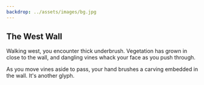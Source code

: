 ```yaml
---
backdrop: ../assets/images/bg.jpg
---
```


## The West Wall

Walking west, you encounter thick underbrush. Vegetation has grown in close to the wall, and dangling vines whack your face as you push through.

As you move vines aside to pass, your hand brushes a carving embedded in the wall. It's another glyph.

<Item id="7" />

<Page url="6" instructions="Another puzzler. Your guidebook provides another clue: '3: Machine Learning can help you predict the prevalence of this kind of species.'" action="Walk south" condition="7" />
